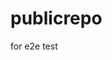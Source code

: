 # publicrepo
for e2e test

























































































































































































































































































































































































































































































